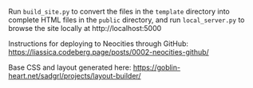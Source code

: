 Run `build_site.py` to convert the files in the `template` directory into
complete HTML files in the `public` directory, and run `local_server.py` to
browse the site locally at http://localhost:5000

Instructions for deploying to Neocities through GitHub: https://liassica.codeberg.page/posts/0002-neocities-github/

Base CSS and layout generated here: https://goblin-heart.net/sadgrl/projects/layout-builder/
